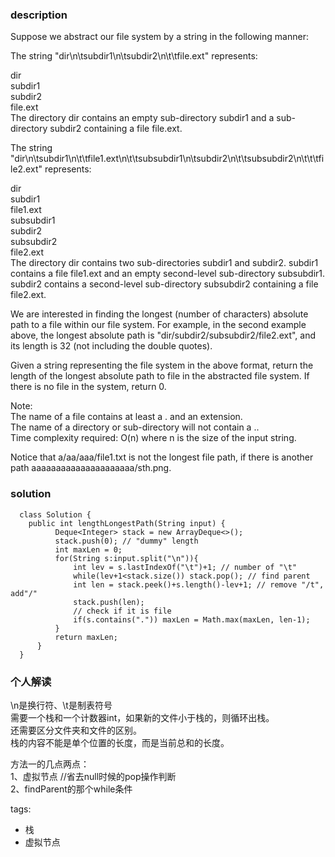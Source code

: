 ### description      
  Suppose we abstract our file system by a string in the following manner:    
      
  The string "dir\n\tsubdir1\n\tsubdir2\n\t\tfile.ext" represents:    
      
  dir    
      subdir1    
      subdir2    
          file.ext    
  The directory dir contains an empty sub-directory subdir1 and a sub-directory subdir2 containing a file file.ext.    
      
  The string "dir\n\tsubdir1\n\t\tfile1.ext\n\t\tsubsubdir1\n\tsubdir2\n\t\tsubsubdir2\n\t\t\tfile2.ext" represents:    
      
  dir    
      subdir1    
          file1.ext    
          subsubdir1    
      subdir2    
          subsubdir2    
              file2.ext    
  The directory dir contains two sub-directories subdir1 and subdir2. subdir1 contains a file file1.ext and an empty second-level sub-directory subsubdir1. subdir2 contains a second-level sub-directory subsubdir2 containing a file file2.ext.    
      
  We are interested in finding the longest (number of characters) absolute path to a file within our file system. For example, in the second example above, the longest absolute path is "dir/subdir2/subsubdir2/file2.ext", and its length is 32 (not including the double quotes).    
      
  Given a string representing the file system in the above format, return the length of the longest absolute path to file in the abstracted file system. If there is no file in the system, return 0.    
      
  Note:    
  The name of a file contains at least a . and an extension.    
  The name of a directory or sub-directory will not contain a ..    
  Time complexity required: O(n) where n is the size of the input string.    
      
  Notice that a/aa/aaa/file1.txt is not the longest file path, if there is another path aaaaaaaaaaaaaaaaaaaaa/sth.png.    
### solution      
```      
  class Solution {    
    public int lengthLongestPath(String input) {    
          Deque<Integer> stack = new ArrayDeque<>();    
          stack.push(0); // "dummy" length    
          int maxLen = 0;    
          for(String s:input.split("\n")){    
              int lev = s.lastIndexOf("\t")+1; // number of "\t"    
              while(lev+1<stack.size()) stack.pop(); // find parent    
              int len = stack.peek()+s.length()-lev+1; // remove "/t", add"/"    
              stack.push(len);    
              // check if it is file    
              if(s.contains(".")) maxLen = Math.max(maxLen, len-1);     
          }    
          return maxLen;    
      }    
  }    
```      
      
### 个人解读      
  \n是换行符、\t是制表符号    
  需要一个栈和一个计数器int，如果新的文件小于栈的，则循环出栈。    
  还需要区分文件夹和文件的区别。    
  栈的内容不能是单个位置的长度，而是当前总和的长度。    
      
  方法一的几点两点：    
  1、虚拟节点  //省去null时候的pop操作判断    
  2、findParent的那个while条件    
      
tags:      
  -  栈    
  -  虚拟节点    
